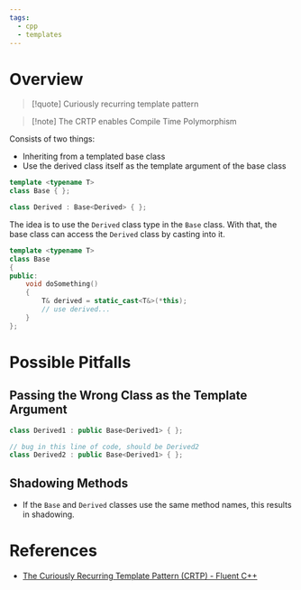 ```yaml
---
tags:
  - cpp
  - templates
---
```

# Overview

> [!quote] Curiously recurring template pattern

> [!note] The CRTP enables Compile Time Polymorphism

Consists of two things:
- Inheriting from a templated base class
- Use the derived class itself as the template argument of the base class

```c++
template <typename T>
class Base { };

class Derived : Base<Derived> { };
```

The idea is to use the `Derived` class type in the `Base` class. With that, the base class can access the `Derived` class by casting into it.

```c++
template <typename T>
class Base
{
public:
    void doSomething()
    {
        T& derived = static_cast<T&>(*this);
        // use derived...
    }
};
```

# Possible Pitfalls

## Passing the Wrong Class as the Template Argument

```c++
class Derived1 : public Base<Derived1> { };

// bug in this line of code, should be Derived2
class Derived2 : public Base<Derived1> { };
```

## Shadowing Methods

- If the `Base` and `Derived` classes use the same method names, this results in shadowing.

# References

- [The Curiously Recurring Template Pattern (CRTP) - Fluent C++](https://www.fluentcpp.com/2017/05/12/curiously-recurring-template-pattern/)
